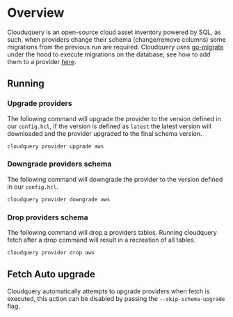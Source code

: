 # Overview

Clouduquery is an open-source cloud asset inventory powered by SQL, as such, when providers change their schema (change/remove columns) some migrations from the previous run are required. Cloudquery uses [go-migrate](https://github.com/golang-migrate/migrate) under the hood to execute migrations on the database, see how to add them to a provider [here](./developers/migrations.md).


## Running

### Upgrade providers 

The following command will upgrade the provider to the version defined in our `config.hcl`, if the version is defined as `latest` the latest version will downloaded and the provider upgraded to the final schema version.

```bash
cloudquery provider upgrade aws
```

### Downgrade providers schema

The following command will downgrade the provider to the version defined in our `config.hcl`.
```bash
cloudquery provider downgrade aws
```


### Drop providers schema

The following command will drop a providers tables. Running cloudquery fetch after a drop command will result in a recreation of all tables.
```bash
cloudquery provider drop aws
```


## Fetch Auto upgrade

Cloudquery automatically attempts to upgrade providers when fetch is executed, this action can be disabled by passing the `--skip-schema-upgrade` flag.

